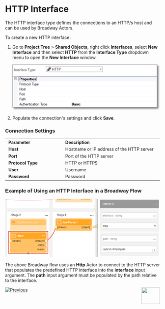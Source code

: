# HTTP Interface

The HTTP interface type defines the connections to an HTTP/s host and can be used by Broadway Actors.

To create a new HTTP interface:

1. Go to **Project Tree** > **Shared Objects**, right click **Interfaces**, select **New Interface** and then select **HTTP** from the **Interface Type** dropdown menu to open the **New Interface** window.


   ![image](images/03_http_1.png)

2. Populate the connection's settings and click **Save**.

### Connection Settings


<table>
<tbody>
<tr>
<td width="300pxl">&nbsp;<strong>Parameter</strong></td>
<td width="600pxl">&nbsp;<strong>Description</strong></td>
</tr>
<tr>
<td>&nbsp;<strong>Host</strong></td>
<td>&nbsp;Hostname or IP address of the HTTP server</td>
</tr>
<tr>
<td>&nbsp;<strong>Port</strong></td>
<td>&nbsp;Port of the HTTP server</td>
</tr>
<tr>
<td><strong>&nbsp;Protocol Type</strong></td>
<td>&nbsp;HTTP or HTTPS</td>
</tr>
<tr>
<td>&nbsp;<strong>User</strong>&nbsp;</td>
<td>&nbsp;Username</td>
</tr>
<tr>
<td>&nbsp;<strong>Password&nbsp;</strong></td>
<td>&nbsp;Password&nbsp;</td>
</tr>
</tbody>
</table>


### Example of Using an HTTP Interface in a Broadway Flow

![image](images/03_http_2.PNG)

The above Broadway flow uses an **Http** Actor to connect to the HTTP server that populates the predefined HTTP interface into the **interface** input argument. The **path** input argument must be populated by the path relative to the interface.



[![Previous](/articles/images/Previous.png)](04_JMS_interface.md)[<img align="right" width="60" height="54" src="/articles/images/Next.png">](06_local_file_sys.md) 
